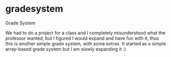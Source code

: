 gradesystem
===========

Grade System

We had to do a project for a class and I completely misunderstood what the professor wanted, but I figured I would expand and have fun with it, thus this is another simple grade system, with some extras. It started as a simple array-based grade system but I am slowly expanding it :)
